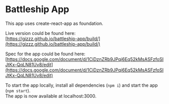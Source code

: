 # Battleship App

This app uses create-react-app as foundation.  

Live version could be found here:  
[https://gizzz.github.io/battleship-app/build/](https://gizzz.github.io/battleship-app/build/)

Spec for the app could be found here:  
[https://docs.google.com/document/d/1CiDznZRb9JPqi6Eq52kMsASFzfoSIJtKx-QqLN81Uv8/edit](https://docs.google.com/document/d/1CiDznZRb9JPqi6Eq52kMsASFzfoSIJtKx-QqLN81Uv8/edit)

To start the app locally, install all dependencies (`npm i`) and start the app (`npm start`).  
The app is now available at localhost:3000.  
